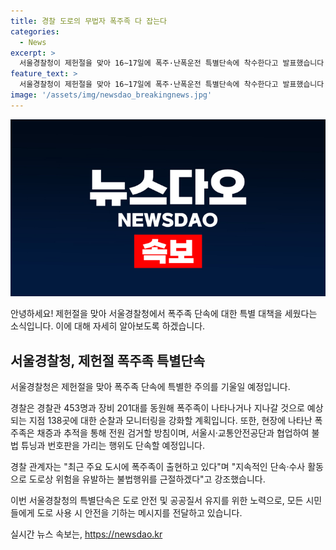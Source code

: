 ```yaml
---
title: 경찰 도로의 무법자 폭주족 다 잡는다
categories:
  - News
excerpt: >
  서울경찰청이 제헌절을 맞아 16∼17일에 폭주·난폭운전 특별단속에 착수한다고 발표했습니다. 453명의 경찰관과 201대의 장비를 동원해 138곳의 지점에서 순찰과 모니터링을 강화하고, 폭주족의 채증과 추적을 통해 전원 검거할 예정이라고 밝혔습니다. 또한, 서울시·교통안전공단과 협업하여 불법 튜닝과 번호판 가림 등을 단속할 예정이며, 폭주족의 출현에 대응하기 위해 지속적인 단속·수사 활동을 펼칠 것이라고 강조했습니다.
feature_text: >
  서울경찰청이 제헌절을 맞아 16∼17일에 폭주·난폭운전 특별단속에 착수한다고 발표했습니다. 453명의 경찰관과 201대의 장비를 동원해 138곳의 지점에서 순찰과 모니터링을 강화하고, 폭주족의 채증과 추적을 통해 전원 검거할 예정이라고 밝혔습니다. 또한, 서울시·교통안전공단과 협업하여 불법 튜닝과 번호판 가림 등을 단속할 예정이며, 폭주족의 출현에 대응하기 위해 지속적인 단속·수사 활동을 펼칠 것이라고 강조했습니다.
image: '/assets/img/newsdao_breakingnews.jpg'
---
```


<p><img src="/assets/img/newsdao_breakingnews.jpg" alt="ranknews 속보" /></p>

<p>안녕하세요! 제헌절을 맞아 서울경찰청에서 폭주족 단속에 대한 특별 대책을 세웠다는 소식입니다. 이에 대해 자세히 알아보도록 하겠습니다.</p>

<h2 data-ke-size="size26">서울경찰청, 제헌절 폭주족 특별단속</h2>

<p>서울경찰청은 제헌절을 맞아 폭주족 단속에 특별한 주의를 기울일 예정입니다.</p>

<p data-ke-size="size16">경찰은 경찰관 453명과 장비 201대를 동원해 폭주족이 나타나거나 지나갈 것으로 예상되는 지점 138곳에 대한 순찰과 모니터링을 강화할 계획입니다. 또한, 현장에 나타난 폭주족은 채증과 추적을 통해 전원 검거할 방침이며, 서울시·교통안전공단과 협업하여 불법 튜닝과 번호판을 가리는 행위도 단속할 예정입니다.</p>

<p data-ke-size="size16">경찰 관계자는 "최근 주요 도시에 폭주족이 출현하고 있다"며 "지속적인 단속·수사 활동으로 도로상 위험을 유발하는 불법행위를 근절하겠다"고 강조했습니다.</p>

<p>이번 서울경찰청의 특별단속은 도로 안전 및 공공질서 유지를 위한 노력으로, 모든 시민들에게 도로 사용 시 안전을 기하는 메시지를 전달하고 있습니다.</p>
실시간 뉴스 속보는, <a href="https://newsdao.kr" rel="dofollow">https://newsdao.kr</a>



